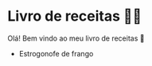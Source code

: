 # Livro de receitas :man_cook:

Olá! Bem vindo ao meu livro de receitas :shallow_pan_of_food:

* Estrogonofe de frango
